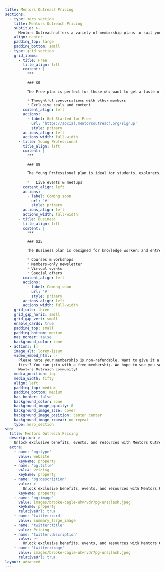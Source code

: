 ```yaml
---
title: Mentors Outreach Pricing
sections:
  - type: hero_section
    title: Mentors Outreach Pricing
    subtitle: >-
      Mentors Outreach offers a variety of membership plans to suit your needs and budget. Whether you're a student, explorer, creator, knowledge worker, or entrepreneur, there's a plan that's right for you.
    align: center
    padding_top: large
    padding_bottom: small
  - type: grid_section
    grid_items:
      - title: Free
        title_align: left
        content: |
          ***

          ### $0

          The Free plan is perfect for those who want to get a taste of what Mentors Outreach has to offer. With the Free plan, you'll have access to:

          * Thoughtful conversations with other members
          * Exclusive deals and content
        content_align: left
        actions:
          - label: Get Started for Free
            url: 'https://social.mentorsoutreach.org/signup'
            style: primary
        actions_align: left
        actions_width: full-width
      - title: Young Professional
        title_align: left
        content: |
          ***

          ### $9

          The Young Professional plan is ideal for students, explorers, and creators who want to take their learning and networking to the next level. With the Young Professional plan, you'll have access to everything in the Free plan, plus:
        
          *   Live events & meetups
        content_align: left
        actions:
          - label: Coming soon
            url: '#'
            style: primary
        actions_align: left
        actions_width: full-width
      - title: Business
        title_align: left
        content: |
          ***

          ### $25

          The Business plan is designed for knowledge workers and entrepreneurs who want to grow their businesses and reach their full potential. With the Business plan, you'll have access to everything in the Young Professional plan, plus:

          * Courses & workshops
          * Members-only newsletter
          * Virtual events
          * Special offers
        content_align: left
        actions:
          - label: Coming soon
            url: '#'
            style: primary
        actions_align: left
        actions_width: full-width
    grid_cols: three
    grid_gap_horiz: small
    grid_gap_vert: small
    enable_cards: true
    padding_top: small
    padding_bottom: medium
    has_border: false
    background_color: none
  - actions: []
    image_alt: lorem-ipsum
    video_embed_html: >-
      Please note your membership is non-refundable. Want to give it a try
      first? You can join with a free membership. We hope to see you soon in the
      Mentors Outreach community!
    media_position: top
    media_width: fifty
    align: left
    padding_top: medium
    padding_bottom: medium
    has_border: false
    background_color: none
    background_image_opacity: 0
    background_image_size: cover
    background_image_position: center center
    background_image_repeat: no-repeat
    type: hero_section
seo:
  title: Mentors Outreach Pricing
  description: >-
    Unlock exclusive benefits, events, and resources with Mentors Outreach membership plans. Find the perfect fit for students, creators, entrepreneurs, and more! 
  extra:
    - name: 'og:type'
      value: website
      keyName: property
    - name: 'og:title'
      value: Pricing
      keyName: property
    - name: 'og:description'
      value: >-
        Unlock exclusive benefits, events, and resources with Mentors Outreach membership plans. Find the perfect fit for students, creators, entrepreneurs, and more! 
      keyName: property
    - name: 'og:image'
      value: images/brooke-cagle-uhvrvdr7pg-unsplash.jpeg
      keyName: property
      relativeUrl: true
    - name: 'twitter:card'
      value: summary_large_image
    - name: 'twitter:title'
      value: Pricing
    - name: 'twitter:description'
      value: >-
        Unlock exclusive benefits, events, and resources with Mentors Outreach membership plans. Find the perfect fit for students, creators, entrepreneurs, and more! 
    - name: 'twitter:image'
      value: images/brooke-cagle-uhvrvdr7pg-unsplash.jpeg
      relativeUrl: true
layout: advanced
---
```

